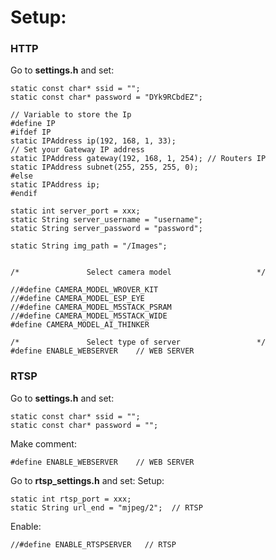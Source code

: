 # Setup:

### HTTP
Go to **settings.h** and set:

    static const char* ssid = "";
    static const char* password = "DYk9RCbdEZ";
    
    // Variable to store the Ip
    #define IP
    #ifdef IP
    static IPAddress ip(192, 168, 1, 33);
    // Set your Gateway IP address
    static IPAddress gateway(192, 168, 1, 254); // Routers IP
    static IPAddress subnet(255, 255, 255, 0);
    #else
    static IPAddress ip;
    #endif
    
    static int server_port = xxx;
    static String server_username = "username";
    static String server_password = "password";
    
    static String img_path = "/Images";
    
    
    /*               Select camera model                   */
    
    //#define CAMERA_MODEL_WROVER_KIT
    //#define CAMERA_MODEL_ESP_EYE
    //#define CAMERA_MODEL_M5STACK_PSRAM
    //#define CAMERA_MODEL_M5STACK_WIDE
    #define CAMERA_MODEL_AI_THINKER
    
    /*               Select type of server                 */
    #define ENABLE_WEBSERVER    // WEB SERVER

### RTSP
Go to **settings.h** and set:

    static const char* ssid = "";
    static const char* password = "";
    
Make comment:

    #define ENABLE_WEBSERVER    // WEB SERVER

Go to **rtsp_settings.h** and set: Setup:

    static int rtsp_port = xxx;
    static String url_end = "mjpeg/2";  // RTSP
    
Enable:

    //#define ENABLE_RTSPSERVER   // RTSP